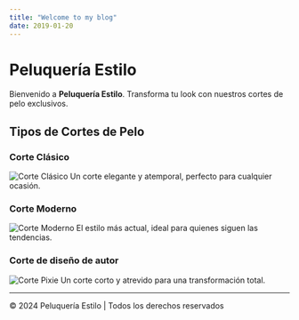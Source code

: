 ```yaml
---
title: "Welcome to my blog"
date: 2019-01-20
---
```




<head>
  <link rel="stylesheet" href="styles.css">
</head>

# Peluquería Estilo

Bienvenido a **Peluquería Estilo**. Transforma tu look con nuestros cortes de pelo exclusivos.

## Tipos de Cortes de Pelo

### Corte Clásico
![Corte Clásico](https://encrypted-tbn0.gstatic.com/images?q=tbn:ANd9GcRyEqHq0PrDWmg7Ieg1aGlZ_I4way-DpQtthw&s)
Un corte elegante y atemporal, perfecto para cualquier ocasión.

### Corte Moderno
![Corte Moderno](https://www.directvsports.com/__export/1712495992114/sites/dsports/img/2024/04/07/portada_-_da.png_2059630743.png)
El estilo más actual, ideal para quienes siguen las tendencias.

### Corte de diseño de autor
![Corte Pixie](https://encrypted-tbn0.gstatic.com/images?q=tbn:ANd9GcS-4wtqd3WtYnxd_RontTHBAQbqpgvg7KsZPA&s)
Un corte corto y atrevido para una transformación total.

---

© 2024 Peluquería Estilo | Todos los derechos reservados
